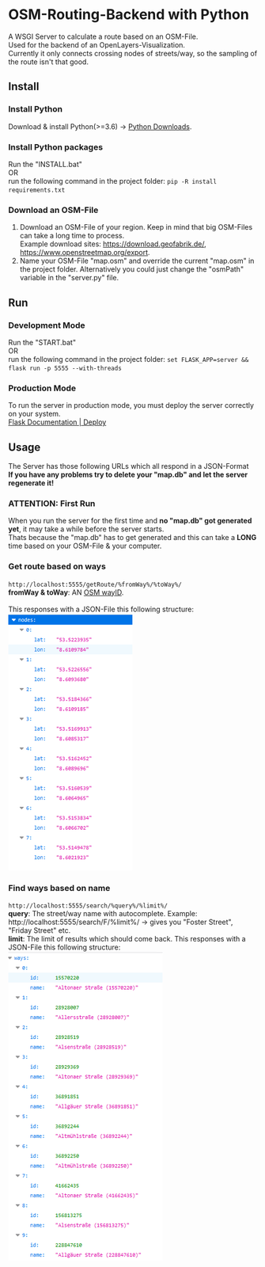 # OSM-Routing-Backend with Python
A WSGI Server to calculate a route based on an OSM-File.<br/>
Used for the backend of an OpenLayers-Visualization.<br/>
Currently it only connects crossing nodes of streets/way, so the sampling of the route isn't that good.

## Install
### Install Python
Download & install Python(>=3.6) -> <a href="https://www.python.org/downloads/">Python Downloads</a>.
### Install Python packages
Run the "INSTALL.bat" <br/>
OR<br/>
run the following command in the project folder:
`pip -R install requirements.txt`
### Download an OSM-File
1. Download an OSM-File of your region. Keep in mind that big OSM-Files can take a long time to process.<br>
Example download sites: <a>https://download.geofabrik.de/</a>, <a>https://www.openstreetmap.org/export</a>.<br>
2. Name your OSM-File "map.osm" and override the current "map.osm" in the project folder.
Alternatively you could just change the "osmPath" variable in the "server.py" file.

## Run
### Development Mode
Run the "START.bat" <br/>
OR<br/>
run the following command in the project folder:
`set FLASK_APP=server && flask run -p 5555 --with-threads`
### Production Mode
To run the server in production mode, you must deploy the server correctly on your system. <br/>
<a href="https://flask.palletsprojects.com/en/2.0.x/tutorial/deploy/">Flask Documentation | Deploy</a> 

## Usage
The Server has those following URLs which all respond in a JSON-Format<br/>
<b>If you have any problems try to delete your "map.db" and let the server regenerate it!</b>
### ATTENTION: First Run
When you run the server for the first time and <b>no "map.db" got generated yet</b>, it may take a while before the server starts.<br>
Thats because the "map.db" has to get generated and this can take a <b>LONG</b> time based on your OSM-File & your computer.

### Get route based on ways 
`http://localhost:5555/getRoute/%fromWay%/%toWay%/` <br>
<b>fromWay & toWay</b>: AN <a href="https://wiki.openstreetmap.org/wiki/Way">OSM wayID</a>. <br><br>
This responses with a JSON-File this following structure: <br>
![getRouteJson.png](./screenshots/getRouteJson.png)
### Find ways based on name
`http://localhost:5555/search/%query%/%limit%/`<br>
<b>query</b>: The street/way name with autocomplete. Example: http://localhost:5555/search/F/%limit%/ -> gives you "Foster Street", "Friday Street" etc.  
<b>limit</b>: The limit of results which should come back.
This responses with a JSON-File this following structure: <br>
![findWayJson.png](./screenshots/findWayJson.png)

